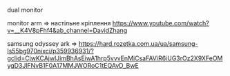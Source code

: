 dual monitor


monitor arm => настільне кріплення
	https://www.youtube.com/watch?v=__K4V8pFhf4&ab_channel=DavidZhang

samsung odyssey ark => https://hard.rozetka.com.ua/ua/samsung-ls55bg970nixci/p359936931/?gclid=CjwKCAjwlJimBhAsEiwA1hrp5vvvEnMiCsaFAViR6iUG3rOz2X9XFeOMygD3JlFNvB1F0A17MMJWORoC1tEQAvD_BwE




